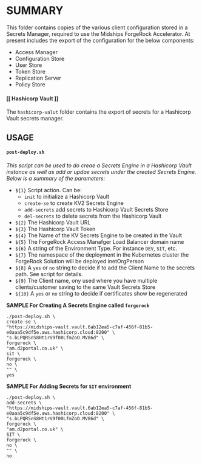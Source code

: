 # **SUMMARY**

This folder contains copies of the various client configuration stored in a Secrets Manager, required to use the Midships ForgeRock Accelerator. At present includes the export of the configuration for the below components:
- Access Manager
- Configuration Store
- User Store
- Token Store
- Replication Server
- Policy Store

#### [[ Hashicorp Vault ]]
The `hashicorp-valut` folder contains the export of secrets for a Hashicorp Vault secrets manager.


## **USAGE**

#### `post-deploy.sh`
_This script can be used to do creae a Secrets Engine in a Hashicorp Vault instance as well as add or updae secrets under the created Secrets Engine. Below is a summary of the parameters:_
- `${1}`  Script action. Can be:
  - `init` to initialize a Hashicorp Vault
  - `create-se` to create KV2 Secrets Engine
  - `add-secrets` add secrets to Hashicorp Vault Secrets Store
  - `del-secrets` to delete secrets from the Hashicorp Vault
- `${2}` The Hashicorp Vault URL
- `${3}` The Hashicorp Vault Token
- `${4}` The Name of the KV Secrets Engine to be created in the Vault
- `${5}` The ForgeRock Access Manafger Load Balancer domain name
- `${6}` A string of the Environment Type. For instance `DEV`, `SIT`, etc.
- `${7}` The namespace of the deployment in the Kubernetes cluster the ForgeRock Solution will be deployed inetOrgPerson
- `${8}` A `yes` or `no` string to decide if to add the Client Name to the secrets path. See script for details.
- `${9}` The Client name, ony used where you have multiple clients/customer saving to the same Vault Secrets Store
- `${10}` A `yes` or `no` string to decide if certificates show be regenerated

**SAMPLE For Creating A Secrets Engine called `forgerock`**
```
./post-deploy.sh \
create-se \
"https://midships-vault.vault.6ab12ea5-c7af-456f-81b5-e0aaa5c9df5e.aws.hashicorp.cloud:8200" \
"s.bLPQRSnS8Ht1rV9f00LfmZoO.MV86d" \
forgerock \
"am.d2portal.co.uk" \
sit \
forgerock \
no \
"" \
yes
```

**SAMPLE For Adding Secrets for `SIT` environment**
```
./post-deploy.sh \
add-secrets \
"https://midships-vault.vault.6ab12ea5-c7af-456f-81b5-e0aaa5c9df5e.aws.hashicorp.cloud:8200" \
"s.bLPQRSnS8Ht1rV9f00LfmZoO.MV86d" \
forgerock \
"am.d2portal.co.uk" \
SIT \
forgerock \
no \
"" \
no
```
